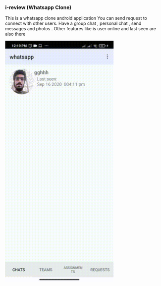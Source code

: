### i-review (Whatsapp Clone)

This is a whatsapp clone android application 
You can send request to connect with other users. Have a group chat , personal chat , send messages and photos . Other features like is user online and last seen are also there

<img width="350px" src="whatsappGif.gif">
